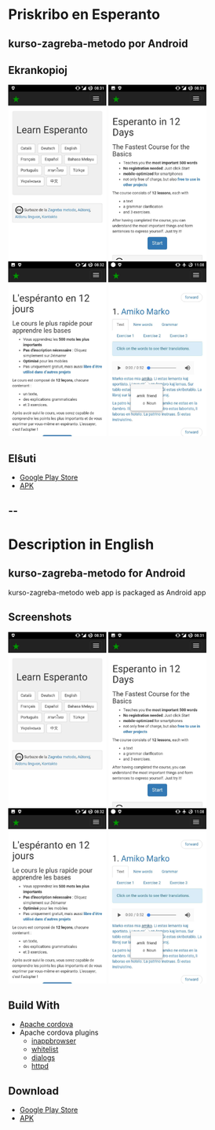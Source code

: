 # Priskribo en Esperanto
## kurso-zagreba-metodo por Android

## Ekrankopioj
<img src="https://github.com/Esperanto/kurso-zagreba-metodo-android/blob/master/bildoj/img_1.jpg" width="200">
<img src="https://github.com/Esperanto/kurso-zagreba-metodo-android/blob/master/bildoj/img_2.jpg" width="200">
<img src="https://github.com/Esperanto/kurso-zagreba-metodo-android/blob/master/bildoj/img_4.jpg" width="200">
<img src="https://github.com/Esperanto/kurso-zagreba-metodo-android/blob/master/bildoj/img_6.jpg" width="200">

## Elŝuti
- [Google Play Store](https://play.google.com/store/apps/details?id=com.esperanto.learn)
- [APK](https://github.com/Esperanto/kurso-zagreba-metodo-android/releases/download/1.0.3/android-release-signed.apk)

--
--

# Description in English
## kurso-zagreba-metodo for Android
kurso-zagreba-metodo web app is packaged as Android app

## Screenshots
<img src="https://github.com/Esperanto/kurso-zagreba-metodo-android/blob/master/bildoj/img_1.jpg" width="200">
<img src="https://github.com/Esperanto/kurso-zagreba-metodo-android/blob/master/bildoj/img_2.jpg" width="200">
<img src="https://github.com/Esperanto/kurso-zagreba-metodo-android/blob/master/bildoj/img_4.jpg" width="200">
<img src="https://github.com/Esperanto/kurso-zagreba-metodo-android/blob/master/bildoj/img_6.jpg" width="200">


## Build With
- [Apache cordova](https://cordova.apache.org/)
- Apache cordova plugins
  - [inappbrowser](https://cordova.apache.org/docs/en/latest/reference/cordova-plugin-inappbrowser/)
  - [whitelist](https://cordova.apache.org/docs/en/latest/reference/cordova-plugin-whitelist/)
  - [dialogs](https://cordova.apache.org/docs/en/latest/reference/cordova-plugin-dialogs/)
  - [httpd](https://github.com/floatinghotpot/cordova-httpd)

## Download 
- [Google Play Store](https://play.google.com/store/apps/details?id=com.esperanto.learn)
- [APK](https://github.com/Esperanto/kurso-zagreba-metodo-android/releases/download/1.0.3/android-release-signed.apk)
